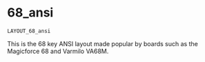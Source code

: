 # 68_ansi

    LAYOUT_68_ansi

This is the 68 key ANSI layout made popular by boards such as the Magicforce 68 and Varmilo VA68M.